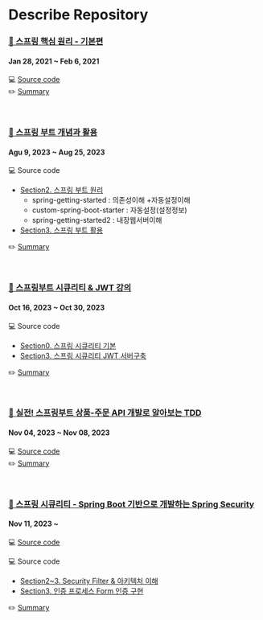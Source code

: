# Describe Repository
### [🔗 스프링 핵심 원리 - 기본편 ](https://www.inflearn.com/course/%EC%8A%A4%ED%94%84%EB%A7%81-%ED%95%B5%EC%8B%AC-%EC%9B%90%EB%A6%AC-%EA%B8%B0%EB%B3%B8%ED%8E%B8) 
#### Jan 28, 2021 ~ Feb 6, 2021
💻 [Source code](https://github.com/eunsol-cho/spring-study/tree/master/core) <br>
✏️ [Summary](https://golden-age-825.notion.site/01968ec65e6e41788eadbe4714c9dc0a?pvs=4)

<br>

### [🔗 스프링 부트 개념과 활용](https://www.inflearn.com/course/%EC%8A%A4%ED%94%84%EB%A7%81%EB%B6%80%ED%8A%B8/dashboard) 
#### Agu 9, 2023 ~ Aug 25, 2023
💻 Source code <br>
- [Section2. 스프링 부트 원리](https://github.com/eunsol-cho/spring-study/tree/master/concept-of-spring-boot)
    - spring-getting-started : 의존성이해 +자동설정이해
    - custom-spring-boot-starter : 자동설정(설정정보)
    - spring-getting-started2 : 내장웹서버이해
- [Section3. 스프링 부트 활용](https://github.com/eunsol-cho/spring-study/tree/master/use-spring-boot)

✏️ [Summary](https://golden-age-825.notion.site/706a63fcd1874b9fb57a241051d06d04?pvs=4)

<br>

### [🔗 스프링부트 시큐리티 & JWT 강의](https://www.inflearn.com/course/%EC%8A%A4%ED%94%84%EB%A7%81%EB%B6%80%ED%8A%B8-%EC%8B%9C%ED%81%90%EB%A6%AC%ED%8B%B0) 
#### Oct 16, 2023 ~ Oct 30, 2023
💻 Source code <br>
- [Section0. 스프링 시큐리티 기본](https://github.com/eunsol-cho/spring-study/tree/master/spring-security-1)
- [Section3. 스프링 시큐리티 JWT 서버구축](https://github.com/eunsol-cho/spring-study/tree/master/jwt)

✏️ [Summary](https://golden-age-825.notion.site/JWT-921ca43839104087868006c6ff288036?pvs=4)

<br>

### [🔗 실전! 스프링부트 상품-주문 API 개발로 알아보는 TDD](https://www.inflearn.com/course/%EC%8A%A4%ED%94%84%EB%A7%81%EB%B6%80%ED%8A%B8-%EC%8B%A4%EC%A0%84-%EC%83%81%ED%92%88%EC%A3%BC%EB%AC%B8-tdd/dashboard)
#### Nov 04, 2023 ~ Nov 08, 2023
💻 [Source code](https://github.com/eunsol-cho/spring-study/tree/master/tdd-demo) <br>
✏️ [Summary](https://golden-age-825.notion.site/TDD-cca485228f2b478cab3755d712d3c472?pvs=4)


<br>

### [🔗 스프링 시큐리티 - Spring Boot 기반으로 개발하는 Spring Security](https://www.inflearn.com/course/%EC%BD%94%EC%96%B4-%EC%8A%A4%ED%94%84%EB%A7%81-%EC%8B%9C%ED%81%90%EB%A6%AC%ED%8B%B0/dashboard) 
#### Nov 11, 2023 ~ 
💻 [Source code](https://github.com/eunsol-cho/spring-study/tree/master/basicsecurity) <br>

💻 Source code <br>
- [Section2~3. Security Filter & 아키텍처 이해](https://github.com/eunsol-cho/spring-study/tree/master/basicsecurity)
- [Section3. 인증 프로세스 Form 인증 구현](https://github.com/eunsol-cho/spring-study/tree/master/core-spring-security)


✏️ [Summary](https://golden-age-825.notion.site/Spring-Boot-Spring-Security-5c011cb577f74c729cd4a31caadcdbed?pvs=4)